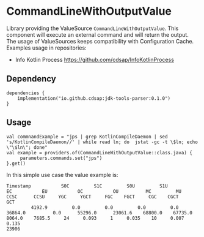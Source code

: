 # CommandLineWithOutputValue
Library providing the ValueSource `CommandLineWithOutputValue`. This component will execute an external
command and will return the output. The usage of ValueSources keeps compatibility with Configuration Cache.
Examples usage in repositories:
* Info Kotlin Process https://github.com/cdsap/InfoKotlinProcess

## Dependency
```
dependencies {
    implementation("io.github.cdsap:jdk-tools-parser:0.1.0")
}
```

## Usage

```
val commnandExample = "jps | grep KotlinCompileDaemon | sed 's/KotlinCompileDaemon//' | while read ln; do  jstat -gc -t \$ln; echo \"\$ln\"; done"
val example = providers.of(CommandLineWithOutputValue::class.java) {
     parameters.commands.set("jps")
}.get()
```
In this simple use case the value example is:
```
Timestamp           S0C         S1C         S0U         S1U          EC           EU           OC           OU          MC         MU       CCSC      CCSU     YGC     YGCT     FGC    FGCT     CGC    CGCT       GCT
         4192.9         0.0         0.0         0.0         0.0      36864.0          0.0      55296.0      23061.6    68800.0    67735.0    8064.0    7685.5     24     0.093     1     0.035    10     0.007     0.135
23906

```
